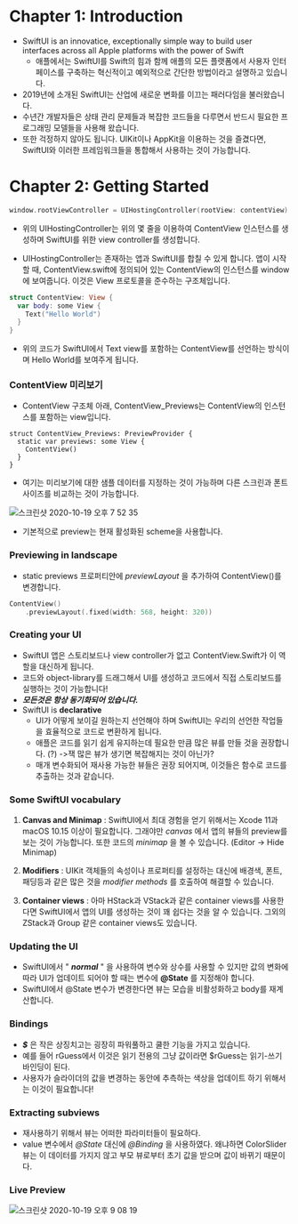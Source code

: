 # Chapter 1: Introduction



- SwiftUI is an innovatice, exceptionally simple way to build user interfaces across all Apple platforms with the power of Swift
  - 애플에서는 SwiftUI를 Swift의 힘과 함께 애플의 모든 플랫폼에서 사용자 인터페이스를 구축하는 혁신적이고 예외적으로 간단한 방법이라고 설명하고 있습니다.
- 2019년에 소개된 SwiftUI는 산업에 새로운 변화를 이끄는 패러다임을 불러왔습니다.
- 수년간 개발자들은 상태 관리 문제들과 복잡한 코드들을 다루면서 반드시 필요한 프로그래밍 모델들을 사용해 왔습니다.
- 또한 걱정하지 않아도 됩니다. UIKit이나 AppKit을 이용하는 것을 즐겼다면, SwiftUI와 이러한 프레임워크들을 통합해서 사용하는 것이 가능합니다.



# Chapter 2: Getting Started



```Swift
window.rootViewController = UIHostingController(rootView: contentView)
```

- 위의 UIHostingController는 위의 몇 줄을 이용하여 ContentView 인스턴스를 생성하며 SwiftUI를 위한 view controller를 생성합니다.

- UIHostingController는 존재하는 앱과 SwiftUI를 합칠 수 있게 합니다. 앱이 시작할 때, ContentView.swift에 정의되어 있는 ContentView의 인스턴스를 window에 보여줍니다. 이것은 View 프로토콜을 준수하는 구조체입니다.

```Swift
struct ContentView: View {
  var body: some View {
    Text("Hello World")
  }
}
```

- 위의 코드가 SwiftUI에서 Text view를 포함하는 ContentView를 선언하는 방식이며 Hello World를 보여주게 됩니다.



### ContentView 미리보기

- ContentView 구조체 아래, ContentView_Previews는 ContentView의 인스턴스를 포함하는 view입니다.

```SwiftUI
struct ContentView_Previews: PreviewProvider {
  static var previews: some View {
    ContentView()
  }
}
```

- 여기는 미리보기에 대한 샘플 데이터를 지정하는 것이 가능하며 다른 스크린과 폰트 사이즈를 비교하는 것이 가능합니다.

![스크린샷 2020-10-19 오후 7 52 35](https://user-images.githubusercontent.com/48345308/96441543-a3cb0700-1244-11eb-99e1-76dccfac1543.png)

- 기본적으로 preview는 현재 활성화된 scheme을 사용합니다.



### Previewing in landscape

- static previews 프로퍼티안에 *previewLayout* 을 추가하여 ContentView()를 변경합니다.

```Swift
ContentView()
	.previewLayout(.fixed(width: 568, height: 320))
```



### Creating your UI

- SwiftUI 앱은 스토리보드나 view controller가 없고 ContentView.Swift가 이 역할을 대신하게 됩니다.
- 코드와 object-library를 드래그해서 UI를 생성하고 코드에서 직접 스토리보드를 실행하는 것이 가능합니다!
- ***모든것은 항상 동기화되어 있습니다.***
- SwiftUI is **declarative** 
  - UI가 어떻게 보이길 원하는지 선언해야 하며 SwiftUI는 우리의 선언한 작업들을 효율적으로 코드로 변환하게 됩니다.
  - 애플은 코드를 읽기 쉽게 유지하는데 필요한 만큼 많은 뷰를 만들 것을 권장합니다. (?) ->잭 많은 뷰가 생기면 복잡해지는 것이 아닌가?
  - 매개 변수화되어 재사용 가능한 뷰들은 권장 되어지며, 이것들은 함수로 코드를 추출하는 것과 같습니다.



### Some SwiftUI vocabulary

1. **Canvas and Minimap** : SwiftUI에서 최대 경험을 얻기 위해서는 Xcode 11과 macOS 10.15 이상이 필요합니다.  그래야만 *canvas* 에서 앱의 뷰들의 preview를 보는 것이 가능합니다. 또한 코드의 *minimap* 을 볼 수 있습니다. (Editor -> Hide Minimap)
2. **Modifiers** : UIKit 객체들의 속성이나 프로퍼티를 설정하는 대신에 배경색, 폰트, 패딩등과 같은 많은 것을 *modifier methods* 를 호출하여 해결할 수 있습니다.

3. **Container views** : 아마 HStack과 VStack과 같은 container views를 사용한다면 SwiftUI에서 앱의 UI를 생성하는 것이 꽤 쉽다는 것을 알 수 있습니다. 그외의 ZStack과 Group 같은 container views도 있습니다. 



### Updating the UI

- SwiftUI에서 " ***normal*** " 을 사용하여 변수와 상수를 사용할 수 있지만 값의 변화에 따라 UI가 업데이트 되어야 할 때는 변수에 **@State** 를 지정해야 합니다. 
- SwiftUI에서 @State 변수가 변경한다면 뷰는 모습을 비활성화하고 body를 재계산합니다.



### Bindings

- ***$*** 은 작은 상징치고는 굉장히 파워풀하고 쿨한 기능을 가지고 있습니다.
- 예를 들어 rGuess에서 이것은 읽기 전용의 그냥 값이라면 $rGuess는 읽기-쓰기 바인딩이 된다.
- 사용자가 슬라이더의 값을 변경하는 동안에 추측하는 색상을 업데이트 하기 위해서는 이것이 필요합니다!



### Extracting subviews

- 재사용하기 위해서 뷰는 어떠한 파라미터들이 필요하다.
- value 변수에서 *@State* 대신에 *@Binding* 을 사용하였다. 왜냐하면 ColorSlider 뷰는 이 데이터를 가지지 않고 부모 뷰로부터 초기 값을 받으며 값이 바뀌기 때문이다.



### Live Preview

![스크린샷 2020-10-19 오후 9 08 19](https://user-images.githubusercontent.com/48345308/96449033-383a6700-124f-11eb-896c-2846a4da2f85.png)





